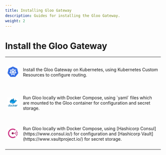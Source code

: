 ```yaml
---
title: Installing Gloo Gateway
description: Guides for installing the Gloo Gateway.
weight: 2
---
```


# Install the Gloo Gateway

<dic markdown=1>
<table>
  <tr height="100">
    <td width="10%">
      <a href="kubernetes"><img src="../../img/kube.png" width="60"/></a>
    </td>
    <td>
     Install the Gloo Gateway on Kubernetes, using Kubernetes Custom Resources to configure routing.
    </td>
  </tr>
  <tr height="100">
    <td width="10%">
      <a href="docker-compose-file"><img src="../../img/docker.png" width="60"/></a>
    </td>
    <td>
     Run Gloo locally with Docker Compose, using `yaml` files which are mounted to the Gloo container for configuration and secret storage.
    </td>
  </tr>
  <tr height="100">
    <td width="10%">
      <a href="docker-compose-consul"><img src="../../img/consul.png" width="60"/></a>
    </td>
    <td>
     Run Gloo locally with Docker Compose, using [Hashicorp Consul](https://www.consul.io/) for configuration and [Hashicorp Vault](https://www.vaultproject.io/) for secret storage.
    </td>
  </tr>
</table>
</div>
